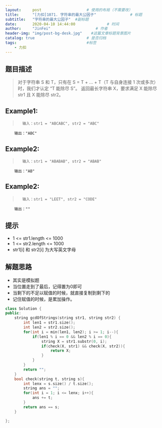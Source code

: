 ```yaml
---
layout:     post                    # 使用的布局（不需要改） 
title:      "[力扣]1071. 字符串的最大公因子"               # 标题  
subtitle:   "字符串的最大公因子"  #副标题 
date:       2020-04-10 14:44:00              # 时间 
author:     "JinFei"                    # 作者 
header-img: "img/post-bg-desk.jpg"    #这篇文章标题背景图片 
catalog: true                       # 是否归档 
tags:                               #标签     
    - 力扣
---
```


## 题目描述
>   对于字符串 S 和 T，只有在 S = T + ... + T（T 与自身连接 1 次或多次）时，我们才认定 “T 能除尽 S”。
    返回最长字符串 X，要求满足 X 能除尽 str1 且 X 能除尽 str2。

## Example1:
 
>       输入：str1 = "ABCABC", str2 = "ABC"
        输出："ABC"

## Example2:
 
>       输入：str1 = "ABABAB", str2 = "ABAB"
        输出："AB"

## Example2:
 
>       输入：str1 = "LEET", str2 = "CODE"
        输出：""

## 提示
- 1 <= str1.length <= 1000
- 1 <= str2.length <= 1000
- str1[i] 和 str2[i] 为大写英文字母


## 解题思路
- 其实是模拟题
- 当位置走到了最后，记得置为0即可
- 当剩下的不足以赋值的时候，就直接复制到剩下的
- 记住赋值的时候，是累加操作。



```C++
class Solution {
public:
    string gcdOfStrings(string str1, string str2) {
        int len1 = str1.size();
        int len2 = str2.size();
        for(int i = min(len1, len2); i >= 1; i--){
            if(len1 % i == 0 && len2 % i == 0){
                string X = str1.substr(0, i);
                if(check(X, str1) && check(X, str2)){
                    return X;
                }
            }
        }
        return "";
    }
    bool check(string t, string s){
        int lenx = s.size() / t.size();
        string ans = "";
        for(int i = 1; i <= lenx; i++){
            ans += t;
        }
        return ans == s;
    }

};
```
